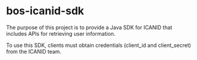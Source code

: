 # bos-icanid-sdk
The purpose of this project is to provide a Java SDK for ICANID that includes APIs for retrieving user information.

To use this SDK, clients must obtain credentials (client_id and client_secret) from the ICANID team.
